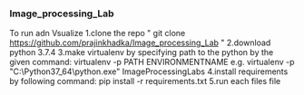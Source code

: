### Image_processing_Lab

To run adn Vsualize
1.clone  the repo " git clone https://github.com/prajinkhadka/Image_processing_Lab "
2.download python 3.7.4
3.make virtualenv by specifying path to the python by the given command:
virtualenv -p PATH ENVIRONMENTNAME
e.g. virtualenv -p "C:\Python37_64\python.exe" ImageProcessingLabs
4.install requirements by following command:
pip install -r requirements.txt
5.run each files file
